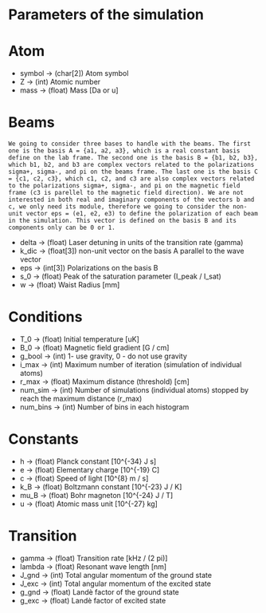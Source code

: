 # Parameters of the simulation

# Atom

- symbol	->	(char[2])	Atom symbol
- Z			->	(int) 		Atomic number
- mass		->	(float) 	Mass [Da or u]

# Beams

	We going to consider three bases to handle with the beams. The first one is the basis A = {a1, a2, a3}, which is a real constant basis define on the lab frame. The second one is the basis B = {b1, b2, b3}, which b1, b2, and b3 are complex vectors related to the polarizations sigma+, sigma-, and pi on the beams frame. The last one is the basis C = {c1, c2, c3}, which c1, c2, and c3 are also complex vectors related to the polarizations sigma+, sigma-, and pi on the magnetic field frame (c3 is parellel to the magnetic field direction). We are not interested in both real and imaginary components of the vectors b and c, we only need its module, therefore we going to consider the non-unit vector eps = (e1, e2, e3) to define the polarization of each beam in the simulation. This vector is defined on the basis B and its components only can be 0 or 1.

- delta		-> (float) 		Laser detuning in units of the transition rate (gamma)
- k_dic		-> (float[3]) 	non-unit vector on the basis A parallel to the wave vector
- eps		-> (int[3])		Polarizations on the basis B
- s_0  		-> (float)		Peak of the saturation parameter (I_peak / I_sat)
- w    		-> (float)		Waist Radius [mm]

# Conditions

- T_0       -> (float) 		Initial temperature [uK]
- B_0       -> (float) 		Magnetic field gradient [G / cm]
- g_bool    -> (int)		1- use gravity, 0 - do not use gravity
- i_max     -> (int)		Maximum number of iteration (simulation of individual atoms)
- r_max     -> (float)		Maximum distance (threshold) [cm]
- num_sim   -> (int)		Number of simulations (individual atoms) stopped by reach the maximum distance (r_max)
- num_bins  -> (int)		Number of bins in each histogram

# Constants

- h			-> (float)		Planck constant [10^{-34} J s]
- e			-> (float)		Elementary charge [10^{-19} C]
- c			-> (float)		Speed of light [10^{8} m / s]
- k_B		-> (float)		Boltzmann constant [10^{-23} J / K]
- mu_B		-> (float)		Bohr magneton [10^{-24} J / T]
- u			-> (float) 		Atomic mass unit [10^{-27} kg]

# Transition
 
- gamma		->	(float)		Transition rate [kHz / (2 pi)]
- lambda	->	(float)		Resonant wave length [nm]
- J_gnd		->	(int) 		Total angular momentum of the ground state
- J_exc		->	(int) 		Total angular momentum of the excited state
- g_gnd		->	(float)		Landè factor of the ground state
- g_exc		->	(float)		Landè factor of excited state